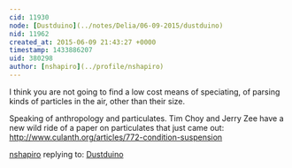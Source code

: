 ```yaml
---
cid: 11930
node: [Dustduino](../notes/Delia/06-09-2015/dustduino)
nid: 11962
created_at: 2015-06-09 21:43:27 +0000
timestamp: 1433886207
uid: 380298
author: [nshapiro](../profile/nshapiro)
---
```


I think you are not going to find a low cost means of speciating, of parsing kinds of particles in the air, other than their size. 

Speaking of anthropology and particulates. Tim Choy and Jerry Zee have a new wild ride of a paper on particulates that just came out: 
http://www.culanth.org/articles/772-condition-suspension

[nshapiro](../profile/nshapiro) replying to: [Dustduino](../notes/Delia/06-09-2015/dustduino)

